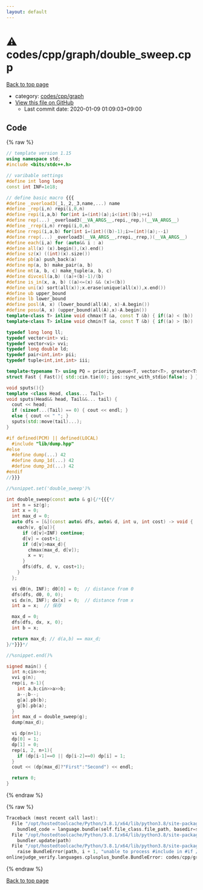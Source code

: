 ```yaml
---
layout: default
---
```


<!-- mathjax config similar to math.stackexchange -->
<script type="text/javascript" async
  src="https://cdnjs.cloudflare.com/ajax/libs/mathjax/2.7.5/MathJax.js?config=TeX-MML-AM_CHTML">
</script>
<script type="text/x-mathjax-config">
  MathJax.Hub.Config({
    TeX: { equationNumbers: { autoNumber: "AMS" }},
    tex2jax: {
      inlineMath: [ ['$','$'] ],
      processEscapes: true
    },
    "HTML-CSS": { matchFontHeight: false },
    displayAlign: "left",
    displayIndent: "2em"
  });
</script>

<script type="text/javascript" src="https://cdnjs.cloudflare.com/ajax/libs/jquery/3.4.1/jquery.min.js"></script>
<script src="https://cdn.jsdelivr.net/npm/jquery-balloon-js@1.1.2/jquery.balloon.min.js" integrity="sha256-ZEYs9VrgAeNuPvs15E39OsyOJaIkXEEt10fzxJ20+2I=" crossorigin="anonymous"></script>
<script type="text/javascript" src="../../../../assets/js/copy-button.js"></script>
<link rel="stylesheet" href="../../../../assets/css/copy-button.css" />


# :warning: codes/cpp/graph/double_sweep.cpp

<a href="../../../../index.html">Back to top page</a>

* category: <a href="../../../../index.html#3ec2d728d77befc78f832b5911706770">codes/cpp/graph</a>
* <a href="{{ site.github.repository_url }}/blob/master/codes/cpp/graph/double_sweep.cpp">View this file on GitHub</a>
    - Last commit date: 2020-01-09 01:09:03+09:00




## Code

<a id="unbundled"></a>
{% raw %}
```cpp
// template version 1.15
using namespace std;
#include <bits/stdc++.h>

// varibable settings
#define int long long
const int INF=1e18;

// define basic macro {{{
#define _overload3(_1,_2,_3,name,...) name
#define _rep(i,n) repi(i,0,n)
#define repi(i,a,b) for(int i=(int)(a);i<(int)(b);++i)
#define rep(...) _overload3(__VA_ARGS__,repi,_rep,)(__VA_ARGS__)
#define _rrep(i,n) rrepi(i,0,n)
#define rrepi(i,a,b) for(int i=(int)((b)-1);i>=(int)(a);--i)
#define rrep(...) _overload3(__VA_ARGS__,rrepi,_rrep,)(__VA_ARGS__)
#define each(i,a) for (auto&& i : a)
#define all(x) (x).begin(),(x).end()
#define sz(x) ((int)(x).size())
#define pb(a) push_back(a)
#define mp(a, b) make_pair(a, b)
#define mt(a, b, c) make_tuple(a, b, c)
#define divceil(a,b) ((a)+(b)-1)/(b)
#define is_in(x, a, b) ((a)<=(x) && (x)<(b))
#define uni(x) sort(all(x));x.erase(unique(all(x)),x.end())
#define ub upper_bound
#define lb lower_bound
#define posl(A, x) (lower_bound(all(A), x)-A.begin())
#define posu(A, x) (upper_bound(all(A),x)-A.begin())
template<class T> inline void chmax(T &a, const T &b) { if((a) < (b)) (a) = (b); }
template<class T> inline void chmin(T &a, const T &b) { if((a) > (b)) (a) = (b); }

typedef long long ll;
typedef vector<int> vi;
typedef vector<vi> vvi;
typedef long double ld;
typedef pair<int,int> pii;
typedef tuple<int,int,int> iii;

template<typename T> using PQ = priority_queue<T, vector<T>, greater<T>>;
struct Fast { Fast(){ std::cin.tie(0); ios::sync_with_stdio(false); } } fast;

void sputs(){}
template <class Head, class... Tail>
void sputs(Head&& head, Tail&&... tail) {
  cout << head;
  if (sizeof...(Tail) == 0) { cout << endl; }
  else { cout << " "; }
  sputs(std::move(tail)...);
}

#if defined(PCM) || defined(LOCAL)
  #include "lib/dump.hpp"
#else
  #define dump(...) 42
  #define dump_1d(...) 42
  #define dump_2d(...) 42
#endif
//}}}

//%snippet.set('double_sweep')%

int double_sweep(const auto & g){/*{{{*/
  int n = sz(g);
  int x = 0;
  int max_d = 0;
  auto dfs = [&](const auto& dfs, auto& d, int u, int cost) -> void {
    each(v, g[u]){
      if (d[v]<INF) continue;
      d[v] = cost+1;
      if (d[v]>max_d){
        chmax(max_d, d[v]);
        x = v;
      }
      dfs(dfs, d, v, cost+1);
    }
  };

  vi d0(n, INF); d0[0] = 0;  // distance from 0
  dfs(dfs, d0, 0, 0);
  vi dx(n, INF); dx[x] = 0;  // distance from x
  int a = x;  // 保存

  max_d = 0;
  dfs(dfs, dx, x, 0);
  int b = x;

  return max_d; // d(a,b) == max_d;
}/*}}}*/

//%snippet.end()%

signed main() {
  int n;cin>>n;
  vvi g(n);
  rep(i, n-1){
    int a,b;cin>>a>>b;
    a--;b--;
    g[a].pb(b);
    g[b].pb(a);
  }
  int max_d = double_sweep(g);
  dump(max_d);

  vi dp(n+1);
  dp[0] = 1;
  dp[1] = 0;
  rep(i, 2, n+1){
    if (dp[i-1]==0 || dp[i-2]==0) dp[i] = 1;
  }
  cout << (dp[max_d]?"First":"Second") << endl;

  return 0;
}


```
{% endraw %}

<a id="bundled"></a>
{% raw %}
```cpp
Traceback (most recent call last):
  File "/opt/hostedtoolcache/Python/3.8.1/x64/lib/python3.8/site-packages/onlinejudge_verify/docs.py", line 343, in write_contents
    bundled_code = language.bundle(self.file_class.file_path, basedir=self.cpp_source_path)
  File "/opt/hostedtoolcache/Python/3.8.1/x64/lib/python3.8/site-packages/onlinejudge_verify/languages/cplusplus.py", line 63, in bundle
    bundler.update(path)
  File "/opt/hostedtoolcache/Python/3.8.1/x64/lib/python3.8/site-packages/onlinejudge_verify/languages/cplusplus_bundle.py", line 181, in update
    raise BundleError(path, i + 1, "unable to process #include in #if / #ifdef / #ifndef other than include guards")
onlinejudge_verify.languages.cplusplus_bundle.BundleError: codes/cpp/graph/double_sweep.cpp: line 53: unable to process #include in #if / #ifdef / #ifndef other than include guards

```
{% endraw %}

<a href="../../../../index.html">Back to top page</a>


